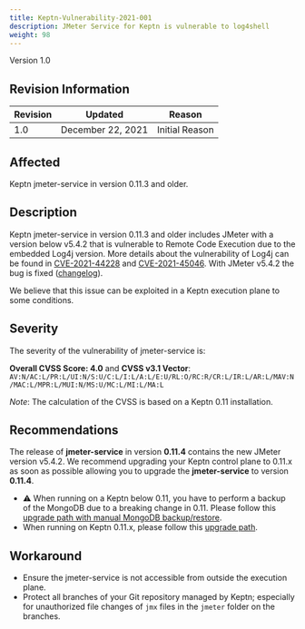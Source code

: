 ```yaml
---
title: Keptn-Vulnerability-2021-001
description: JMeter Service for Keptn is vulnerable to log4shell 
weight: 98
---
```


Version 1.0

## Revision Information 

| Revision |    Updated   |     Reason     |
|----------|:------------:|:--------------:|
| 1.0      | December 22, 2021 | Initial Reason |

## Affected

Keptn jmeter-service in version 0.11.3 and older.

## Description

Keptn jmeter-service in version 0.11.3 and older includes JMeter with a version below v5.4.2 that is vulnerable to Remote Code Execution due to the embedded Log4j version. More details about the vulnerability of Log4j can be found in [CVE-2021-44228](https://nvd.nist.gov/vuln/detail/CVE-2021-44228) and [CVE-2021-45046](https://nvd.nist.gov/vuln/detail/CVE-2021-45046). With JMeter v5.4.2 the bug is fixed ([changelog](https://jmeter.apache.org/changes.html)).

We believe that this issue can be exploited in a Keptn execution plane to some conditions.

## Severity

The severity of the vulnerability of jmeter-service is: 

**Overall CVSS Score: 4.0** and **CVSS v3.1 Vector**: `AV:N/AC:L/PR:L/UI:N/S:U/C:L/I:L/A:L/E:U/RL:O/RC:R/CR:L/IR:L/AR:L/MAV:N/MAC:L/MPR:L/MUI:N/MS:U/MC:L/MI:L/MA:L`

*Note*: The calculation of the CVSS is based on a Keptn 0.11 installation. 

## Recommendations

The release of **jmeter-service** in version **0.11.4** contains the new JMeter version v5.4.2. We recommend upgrading your Keptn control plane to 0.11.x as soon as possible allowing you to upgrade the **jmeter-service** to version **0.11.4**.

* :warning: When running on a Keptn below 0.11, you have to perform a backup of the MongoDB due to a breaking change in 0.11. Please follow this [upgrade path with manual MongoDB backup/restore](https://v1.keptn.sh/docs/0.11.x/operate/upgrade/#upgrade-from-keptn-0-10-x-to-0-11-x).
* When running on Keptn 0.11.x, please follow this [upgrade path](https://v1.keptn.sh/docs/0.11.x/operate/upgrade/#upgrade-from-keptn-0-11-x-to-keptn-0-11-4).

## Workaround

* Ensure the jmeter-service is not accessible from outside the execution plane.
* Protect all branches of your Git repository managed by Keptn; especially for unauthorized file changes of `jmx` files in the `jmeter` folder on the branches. 
